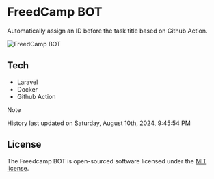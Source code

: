 # FreedCamp BOT

Automatically assign an ID before the task title based on Github Action.

![FreedCamp BOT](https://repository-images.githubusercontent.com/737932867/7d34798b-2680-471c-b089-a78a718d3d6a)

## Tech

- Laravel
- Docker
- Github Action

> [!NOTE]  
> History last updated on Saturday, August 10th, 2024, 9:45:54 PM

## License

The Freedcamp BOT is open-sourced software licensed under the [MIT license](https://opensource.org/licenses/MIT).
